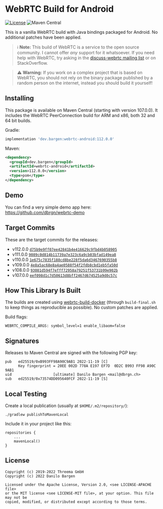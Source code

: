 # WebRTC Build for Android

[![License](https://img.shields.io/badge/license-MIT%20%2F%20Apache%202.0-blue.svg)](https://github.com/dbrgn/webrtc-android)
![Maven Central](https://img.shields.io/maven-central/v/dev.bargen/webrtc-android)

This is a vanilla WebRTC build with Java bindings packaged for Android. No
additional patches have been applied.

> :information_source: **Note:** This build of WebRTC is a service to the open
> source community. I cannot offer _any_ support for it whatsoever. If you need
> help with WebRTC, try asking in the [discuss-webrtc mailing
> list][discuss-webrtc] or on StackOverflow.

> :warning: **Warning:** If you work on a complex project that is based on
> WebRTC, you should not rely on the binary package published by a random
> person on the internet, instead you should build it yourself!

[discuss-webrtc]: https://groups.google.com/g/discuss-webrtc


## Installing

This package is available on Maven Central (starting with version 107.0.0). It
includes the WebRTC PeerConnection build for ARM and x86, both 32 and 64 bit
builds.

Gradle:

```groovy
implementation 'dev.bargen:webrtc-android:112.0.0'
```

Maven:

```xml
<dependency>
  <groupId>dev.bargen</groupId>
  <artifactId>webrtc-android</artifactId>
  <version>112.0.0</version>
  <type>pom</type>
</dependency>
```


## Demo

You can find a very simple demo app here: <https://github.com/dbrgn/webrtc-demo>


## Target Commits

These are the target commits for the releases:

- v112.0.0 [`d75b9e9ff07ee42841b4e416629c9fbd4b058905`](https://chromium.googlesource.com/external/webrtc/+/d75b9e9ff07ee42841b4e416629c9fbd4b058905)
- v111.0.0 [`9089c0d814b11739a7e323c6a9cb03bfad149ea8`](https://chromium.googlesource.com/external/webrtc/+/9089c0d814b11739a7e323c6a9cb03bfad149ea8)
- v110.0.0 [`1e675c7835f188cd8be228f5da6d3467690355b8`](https://chromium.googlesource.com/external/webrtc/+/1e675c7835f188cd8be228f5da6d3467690355b8)
- v109.0.0 [`4e8a5ac68e8a4ae0588f54f2fdb8cbd1eb5fa50d`](https://chromium.googlesource.com/external/webrtc/+/4e8a5ac68e8a4ae0588f54f2fdb8cbd1eb5fa50d)
- v108.0.0 [`93081d594f7efff72958a79251f53731b99e902b`](https://chromium.googlesource.com/external/webrtc/+/93081d594f7efff72958a79251f53731b99e902b)
- v107.0.0 [`eef098d1c7d50613d8bff2467d674525a9d0c57c`](https://chromium.googlesource.com/external/webrtc/+/eef098d1c7d50613d8bff2467d674525a9d0c57c)


## How This Library Is Built

The builds are created using
[webrtc-build-docker](https://github.com/threema-ch/webrtc-build-docker)
(through `build-final.sh` to keep things as reproducible as possible). No
custom patches are applied.

Build flags:

    WEBRTC_COMPILE_ARGS: symbol_level=1 enable_libaom=false


## Signatures

Releases to Maven Central are signed with the following PGP key:

    pub   ed25519/0xB993FF98A90C9AB1 2022-11-19 [C]
          Key fingerprint = 20EE 002D 778A E197 EF7D  0D2C B993 FF98 A90C 9AB1
    uid                   [ultimate] Danilo Bargen <mail@dbrgn.ch>
    sub   ed25519/0x73574DD095640FCF 2022-11-19 [S]


## Local Testing

Create a local publication (usually at `$HOME/.m2/repository/`):

    ./gradlew publishToMavenLocal

Include it in your project like this:

    repositories {
        ...
        mavenLocal()
    }


## License

    Copyright (c) 2019-2022 Threema GmbH
    Copyright (c) 2022 Danilo Bargen

    Licensed under the Apache License, Version 2.0, <see LICENSE-APACHE file>
    or the MIT license <see LICENSE-MIT file>, at your option. This file may not be
    copied, modified, or distributed except according to those terms.
